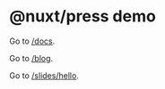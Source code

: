 # @nuxt/press demo

Go to [/docs](/docs).

Go to [/blog](/blog).

Go to [/slides/hello](/slides/hello).
